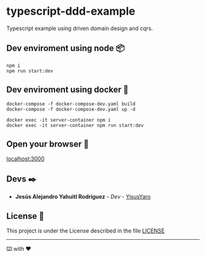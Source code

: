 # typescript-ddd-example

Typescript example using driven domain design and cqrs.

## Dev enviroment using node 📦

```
npm i
npm run start:dev
```

## Dev enviroment using docker 🐋

```
docker-compose -f docker-compose-dev.yaml build
docker-compose -f docker-compose-dev.yaml up -d

docker exec -it server-container npm i
docker exec -it server-container npm run start:dev
```

## Open your browser 🚀

[localhost:3000](http://localhost:3000)

## Devs ✒️

- **Jesús Alejandro Yahuitl Rodríguez** - _Dev_ - [YisusYaro](https://github.com/YisusYaro/)

## License 📄

This project is under the License described in the file [LICENSE](LICENSE)

---
⌨️ with ❤️
